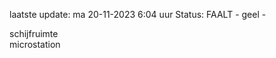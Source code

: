 laatste update: 
ma 20-11-2023  6:04   uur 
Status: FAALT - geel - 
<div class="service R">schijfruimte</div><div class="service R">microstation</div>